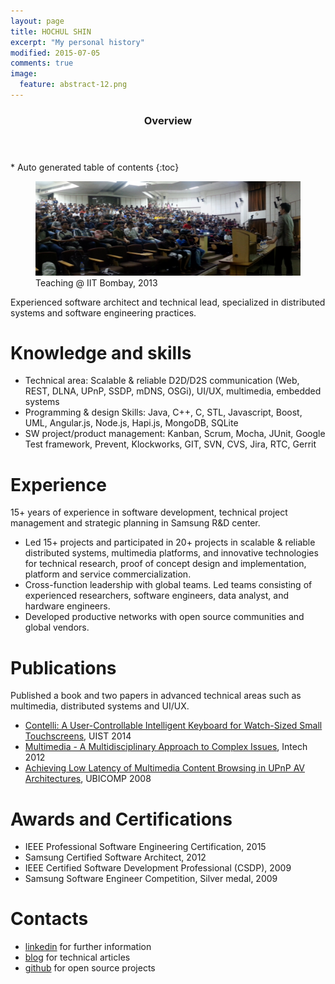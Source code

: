 ```yaml
---
layout: page
title: HOCHUL SHIN
excerpt: "My personal history"
modified: 2015-07-05
comments: true
image:
  feature: abstract-12.png
---
```


<section id="table-of-contents" class="toc">
  <header>
    <h3>Overview</h3>
  </header>
<div id="drawer" markdown="1">
*  Auto generated table of contents
{:toc}
</div>
</section><!-- /#table-of-contents -->

<figure>
    <img src="/images/IITBombay.png"></a>
    <figcaption> Teaching @ IIT Bombay, 2013 </figcaption>
</figure>


Experienced software architect and technical lead, specialized in distributed systems and software engineering practices.

# Knowledge and skills #

- Technical area: Scalable & reliable D2D/D2S communication (Web, REST, DLNA, UPnP, SSDP, mDNS, OSGi), UI/UX, multimedia, embedded systems
- Programming & design Skills:  Java, C++, C, STL, Javascript, Boost, UML, Angular.js, Node.js, Hapi.js, MongoDB, SQLite 
- SW project/product management: Kanban, Scrum, Mocha, JUnit, Google Test framework, Prevent, Klockworks, GIT, SVN, CVS, Jira, RTC, Gerrit

# Experience

15+ years of experience in software development, technical project management and strategic planning in Samsung R&D center. 
 
- Led 15+ projects and participated in 20+ projects in scalable & reliable distributed systems, multimedia platforms, and innovative technologies for technical research, proof of concept design and implementation, platform and service commercialization. 
- Cross-function leadership with global teams. Led teams consisting of experienced researchers, software engineers, data analyst, and hardware engineers. 
- Developed productive networks with open source communities and global vendors. 

# Publications

Published a book and two papers in advanced technical areas such as multimedia, distributed systems and UI/UX. 

- [Contelli: A User-Controllable Intelligent Keyboard for Watch-Sized Small Touchscreens](http://www.acm.org/uist/uist2014/), UIST 2014
- [Multimedia - A Multidisciplinary Approach to Complex Issues](http://www.intechopen.com/books/multimedia-a-multidisciplinary-approach-to-complex-issues), Intech 2012 
- [Achieving Low Latency of Multimedia Content Browsing in UPnP AV Architectures](http://ieeexplore.ieee.org), UBICOMP 2008

# Awards and Certifications

- IEEE Professional Software Engineering Certification, 2015
- Samsung Certified Software Architect, 2012
- IEEE Certified Software Development Professional (CSDP), 2009
- Samsung Software Engineer Competition, Silver medal, 2009 

# Contacts

- [linkedin](https://kr.linkedin.com/in/hochulshin0) for further information
- [blog](http://dakoo.github.io) for technical articles
- [github](https://github.com/dakoo) for open source projects

